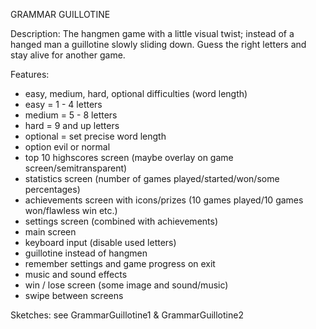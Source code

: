 GRAMMAR GUILLOTINE

Description: The hangmen game with a little visual twist; instead of a hanged man a guillotine slowly sliding down. Guess the right letters and stay alive for another game.

Features:
- easy, medium, hard, optional difficulties (word length)
- easy = 1 - 4 letters
- medium = 5 - 8 letters
- hard = 9 and up letters
- optional = set precise word length
- option evil or normal
- top 10 highscores screen (maybe overlay on game screen/semitransparent)
- statistics screen (number of games played/started/won/some percentages)
- achievements screen with icons/prizes (10 games played/10 games won/flawless win etc.)
- settings screen (combined with achievements)
- main screen 
- keyboard input (disable used letters)
- guillotine instead of hangmen
- remember settings and game progress on exit
- music and sound effects
- win / lose screen (some image and sound/music)
- swipe between screens

Sketches:
see GrammarGuillotine1 & GrammarGuillotine2